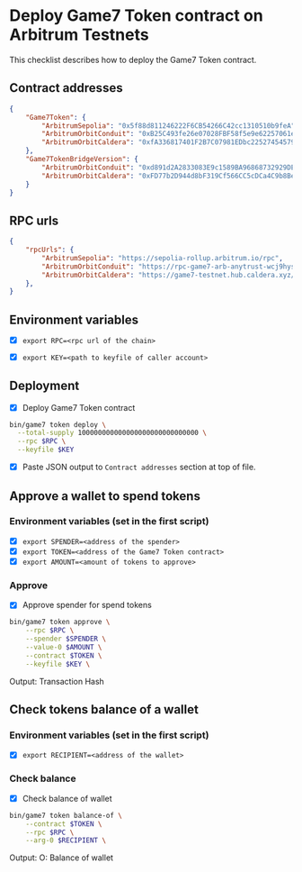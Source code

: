 # Deploy Game7 Token contract on Arbitrum Testnets

This checklist describes how to deploy the Game7 Token contract.


## Contract addresses

```json
{
    "Game7Token": {
        "ArbitrumSepolia": "0x5f88d811246222F6CB54266C42cc1310510b9feA",
        "ArbitrumOrbitConduit": "0xB25C493fe26e07028FBF58f5e9e62257061e587f",
        "ArbitrumOrbitCaldera": "0xfA336817401F2B7C07981EDbc225274545790cA8",
    },
    "Game7TokenBridgeVersion": {
        "ArbitrumOrbitConduit": "0xd891d2A2833083E9c1589BA96868732929DE6336",
        "ArbitrumOrbitCaldera": "0xFD77b2D944d8bF319Cf566CC5cDCa4C9b8BefE92",
    }
}
```

## RPC urls

```json
{
    "rpcUrls": {
        "ArbitrumSepolia": "https://sepolia-rollup.arbitrum.io/rpc",
        "ArbitrumOrbitConduit": "https://rpc-game7-arb-anytrust-wcj9hysn7y.t.conduit.xyz",
        "ArbitrumOrbitCaldera": "https://game7-testnet.hub.caldera.xyz/",
    },
}
```

## Environment variables

- [x] `export RPC=<rpc url of the chain>`
- [x] `export KEY=<path to keyfile of caller account>`


## Deployment

- [x] Deploy Game7 Token contract

```bash
bin/game7 token deploy \
  --total-supply 100000000000000000000000000000 \
  --rpc $RPC \
  --keyfile $KEY
```

- [x] Paste JSON output to `Contract addresses` section at top of file.

## Approve a wallet to spend tokens

### Environment variables (set in the first script)

- [x] `export SPENDER=<address of the spender>`
- [x] `export TOKEN=<address of the Game7 Token contract>`
- [x] `export AMOUNT=<amount of tokens to approve>`

### Approve

- [x] Approve spender for spend tokens

```bash
bin/game7 token approve \
    --rpc $RPC \
    --spender $SPENDER \
    --value-0 $AMOUNT \
    --contract $TOKEN \
    --keyfile $KEY \
```

Output: Transaction Hash

## Check tokens balance of a wallet

### Environment variables (set in the first script)

- [x] `export RECIPIENT=<address of the wallet>`

### Check balance

- [x] Check balance of wallet

```bash
bin/game7 token balance-of \
    --contract $TOKEN \
    --rpc $RPC \
    --arg-0 $RECIPIENT \
```

Output: O: Balance of wallet